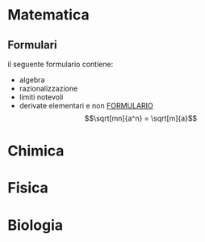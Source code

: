 # Matematica
## Formulari
il seguente formulario contiene:
- algebra
- razionalizzazione
- limiti notevoli
- derivate elementari e non
[FORMULARIO](https://github.com/DiegoNamkhai/UNIFI/blob/main/FORMULARIO.md)
$$\sqrt[mn]{a^n} = \sqrt[m]{a}$$


# Chimica

# Fisica

# Biologia
